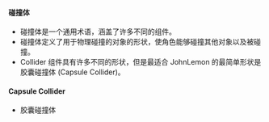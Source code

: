 #### 碰撞体
* 碰撞体是一个通用术语，涵盖了许多不同的组件。
* 碰撞体定义了用于物理碰撞的对象的形状，使角色能够碰撞其他对象以及被碰撞。
* Collider 组件具有许多不同的形状，但是最适合 JohnLemon 的最简单形状是胶囊碰撞体 (Capsule Collider)。


#### Capsule Collider
* 胶囊碰撞体 


